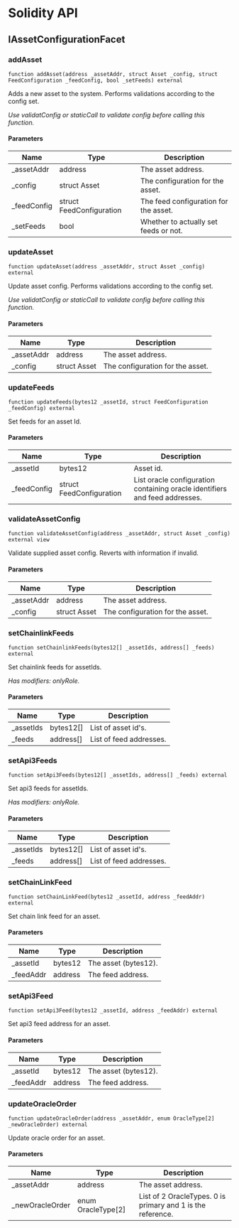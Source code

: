 # Solidity API

## IAssetConfigurationFacet

### addAsset

```solidity
function addAsset(address _assetAddr, struct Asset _config, struct FeedConfiguration _feedConfig, bool _setFeeds) external
```

Adds a new asset to the system.
Performs validations according to the config set.

_Use validatConfig or staticCall to validate config before calling this function._

#### Parameters

| Name | Type | Description |
| ---- | ---- | ----------- |
| _assetAddr | address | The asset address. |
| _config | struct Asset | The configuration for the asset. |
| _feedConfig | struct FeedConfiguration | The feed configuration for the asset. |
| _setFeeds | bool | Whether to actually set feeds or not. |

### updateAsset

```solidity
function updateAsset(address _assetAddr, struct Asset _config) external
```

Update asset config.
Performs validations according to the config set.

_Use validatConfig or staticCall to validate config before calling this function._

#### Parameters

| Name | Type | Description |
| ---- | ---- | ----------- |
| _assetAddr | address | The asset address. |
| _config | struct Asset | The configuration for the asset. |

### updateFeeds

```solidity
function updateFeeds(bytes12 _assetId, struct FeedConfiguration _feedConfig) external
```

Set feeds for an asset Id.

#### Parameters

| Name | Type | Description |
| ---- | ---- | ----------- |
| _assetId | bytes12 | Asset id. |
| _feedConfig | struct FeedConfiguration | List oracle configuration containing oracle identifiers and feed addresses. |

### validateAssetConfig

```solidity
function validateAssetConfig(address _assetAddr, struct Asset _config) external view
```

Validate supplied asset config. Reverts with information if invalid.

#### Parameters

| Name | Type | Description |
| ---- | ---- | ----------- |
| _assetAddr | address | The asset address. |
| _config | struct Asset | The configuration for the asset. |

### setChainlinkFeeds

```solidity
function setChainlinkFeeds(bytes12[] _assetIds, address[] _feeds) external
```

Set chainlink feeds for assetIds.

_Has modifiers: onlyRole._

#### Parameters

| Name | Type | Description |
| ---- | ---- | ----------- |
| _assetIds | bytes12[] | List of asset id's. |
| _feeds | address[] | List of feed addresses. |

### setApi3Feeds

```solidity
function setApi3Feeds(bytes12[] _assetIds, address[] _feeds) external
```

Set api3 feeds for assetIds.

_Has modifiers: onlyRole._

#### Parameters

| Name | Type | Description |
| ---- | ---- | ----------- |
| _assetIds | bytes12[] | List of asset id's. |
| _feeds | address[] | List of feed addresses. |

### setChainLinkFeed

```solidity
function setChainLinkFeed(bytes12 _assetId, address _feedAddr) external
```

Set chain link feed for an asset.

#### Parameters

| Name | Type | Description |
| ---- | ---- | ----------- |
| _assetId | bytes12 | The asset (bytes12). |
| _feedAddr | address | The feed address. |

### setApi3Feed

```solidity
function setApi3Feed(bytes12 _assetId, address _feedAddr) external
```

Set api3 feed address for an asset.

#### Parameters

| Name | Type | Description |
| ---- | ---- | ----------- |
| _assetId | bytes12 | The asset (bytes12). |
| _feedAddr | address | The feed address. |

### updateOracleOrder

```solidity
function updateOracleOrder(address _assetAddr, enum OracleType[2] _newOracleOrder) external
```

Update oracle order for an asset.

#### Parameters

| Name | Type | Description |
| ---- | ---- | ----------- |
| _assetAddr | address | The asset address. |
| _newOracleOrder | enum OracleType[2] | List of 2 OracleTypes. 0 is primary and 1 is the reference. |

